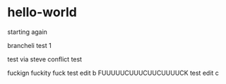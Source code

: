 # hello-world

starting again

brancheli test 1

test via steve
conflict test

fuckign fuckity fuck
test edit b
FUUUUUCUUUCUUCUUUUCK
test edit c

